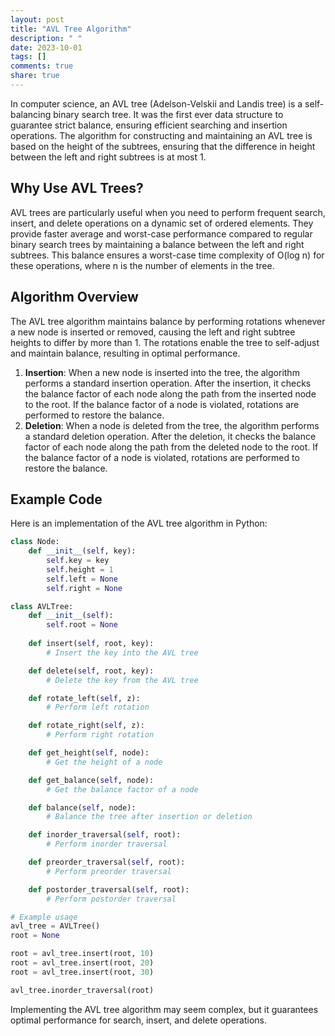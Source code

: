 ```yaml
---
layout: post
title: "AVL Tree Algorithm"
description: " "
date: 2023-10-01
tags: []
comments: true
share: true
---
```


In computer science, an AVL tree (Adelson-Velskii and Landis tree) is a self-balancing binary search tree. It was the first ever data structure to guarantee strict balance, ensuring efficient searching and insertion operations. The algorithm for constructing and maintaining an AVL tree is based on the height of the subtrees, ensuring that the difference in height between the left and right subtrees is at most 1.

## Why Use AVL Trees?

AVL trees are particularly useful when you need to perform frequent search, insert, and delete operations on a dynamic set of ordered elements. They provide faster average and worst-case performance compared to regular binary search trees by maintaining a balance between the left and right subtrees. This balance ensures a worst-case time complexity of O(log n) for these operations, where n is the number of elements in the tree.

## Algorithm Overview

The AVL tree algorithm maintains balance by performing rotations whenever a new node is inserted or removed, causing the left and right subtree heights to differ by more than 1. The rotations enable the tree to self-adjust and maintain balance, resulting in optimal performance.

1. **Insertion**: When a new node is inserted into the tree, the algorithm performs a standard insertion operation. After the insertion, it checks the balance factor of each node along the path from the inserted node to the root. If the balance factor of a node is violated, rotations are performed to restore the balance.
2. **Deletion**: When a node is deleted from the tree, the algorithm performs a standard deletion operation. After the deletion, it checks the balance factor of each node along the path from the deleted node to the root. If the balance factor of a node is violated, rotations are performed to restore the balance.

## Example Code

Here is an implementation of the AVL tree algorithm in Python:

```python
class Node:
    def __init__(self, key):
        self.key = key
        self.height = 1
        self.left = None
        self.right = None

class AVLTree:
    def __init__(self):
        self.root = None
        
    def insert(self, root, key):
        # Insert the key into the AVL tree

    def delete(self, root, key):
        # Delete the key from the AVL tree

    def rotate_left(self, z):
        # Perform left rotation

    def rotate_right(self, z):
        # Perform right rotation

    def get_height(self, node):
        # Get the height of a node

    def get_balance(self, node):
        # Get the balance factor of a node

    def balance(self, node):
        # Balance the tree after insertion or deletion

    def inorder_traversal(self, root):
        # Perform inorder traversal

    def preorder_traversal(self, root):
        # Perform preorder traversal

    def postorder_traversal(self, root):
        # Perform postorder traversal

# Example usage
avl_tree = AVLTree()
root = None

root = avl_tree.insert(root, 10)
root = avl_tree.insert(root, 20)
root = avl_tree.insert(root, 30)

avl_tree.inorder_traversal(root)
```

Implementing the AVL tree algorithm may seem complex, but it guarantees optimal performance for search, insert, and delete operations.
